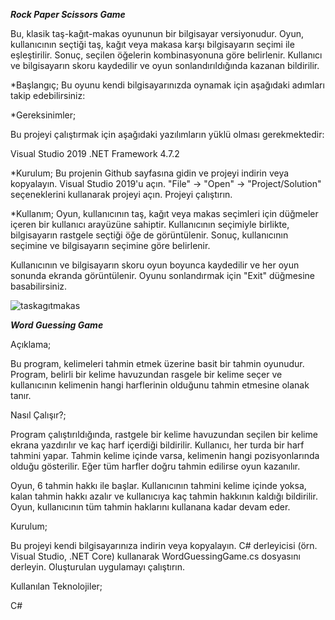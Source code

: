***Rock Paper Scissors Game***


Bu, klasik taş-kağıt-makas oyununun bir bilgisayar versiyonudur. Oyun, kullanıcının seçtiği taş, kağıt veya makasa karşı bilgisayarın seçimi ile eşleştirilir. Sonuç, seçilen öğelerin kombinasyonuna göre belirlenir. Kullanıcı ve bilgisayarın skoru kaydedilir ve oyun sonlandırıldığında kazanan bildirilir.

*Başlangıç;
Bu oyunu kendi bilgisayarınızda oynamak için aşağıdaki adımları takip edebilirsiniz:

*Gereksinimler;

Bu projeyi çalıştırmak için aşağıdaki yazılımların yüklü olması gerekmektedir:

Visual Studio 2019
.NET Framework 4.7.2

*Kurulum;
Bu projenin Github sayfasına gidin ve projeyi indirin veya kopyalayın.
Visual Studio 2019'u açın.
"File" -> "Open" -> "Project/Solution" seçeneklerini kullanarak projeyi açın.
Projeyi çalıştırın.

*Kullanım;
Oyun, kullanıcının taş, kağıt veya makas seçimleri için düğmeler içeren bir kullanıcı arayüzüne sahiptir. Kullanıcının seçimiyle birlikte, bilgisayarın rastgele seçtiği öğe de görüntülenir. Sonuç, kullanıcının seçimine ve bilgisayarın seçimine göre belirlenir.

Kullanıcının ve bilgisayarın skoru oyun boyunca kaydedilir ve her oyun sonunda ekranda görüntülenir. Oyunu sonlandırmak için "Exit" düğmesine basabilirsiniz.


![taskagıtmakas](https://user-images.githubusercontent.com/102469765/236487146-75482561-c839-4556-9f34-a6110a7ac018.png)

***Word Guessing Game***


Açıklama; 

Bu program, kelimeleri tahmin etmek üzerine basit bir tahmin oyunudur. Program, belirli bir kelime havuzundan rasgele bir kelime seçer ve kullanıcının kelimenin hangi harflerinin olduğunu tahmin etmesine olanak tanır.

Nasıl Çalışır?;

Program çalıştırıldığında, rastgele bir kelime havuzundan seçilen bir kelime ekrana yazdırılır ve kaç harf içerdiği bildirilir. Kullanıcı, her turda bir harf tahmini yapar. Tahmin kelime içinde varsa, kelimenin hangi pozisyonlarında olduğu gösterilir. Eğer tüm harfler doğru tahmin edilirse oyun kazanılır.

Oyun, 6 tahmin hakkı ile başlar. Kullanıcının tahmini kelime içinde yoksa, kalan tahmin hakkı azalır ve kullanıcıya kaç tahmin hakkının kaldığı bildirilir. Oyun, kullanıcının tüm tahmin haklarını kullanana kadar devam eder.

Kurulum;

Bu projeyi kendi bilgisayarınıza indirin veya kopyalayın.
C# derleyicisi (örn. Visual Studio, .NET Core) kullanarak WordGuessingGame.cs dosyasını derleyin.
Oluşturulan uygulamayı çalıştırın.

Kullanılan Teknolojiler;

C#
